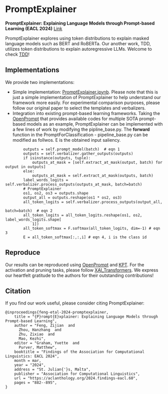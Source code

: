 # PromptExplainer

**PromptExplainer: Explaining Language Models through Prompt-based Learning (EACL 2024)** [Link](https://aclanthology.org/2024.findings-eacl.60/)


PromptExplainer explores using token distributions to explain masked language models such as BERT and RoBERTa. Our another work, TDD, utilizes token distributions to explain autoregressive LLMs. Welcome to check [TDD](https://github.com/zijian678/TDD)!

## Implementations

We provide two implementations:
* Simple implementation: [PromptExplainer.ipynb](https://github.com/zijian678/PromptExplainer/blob/main/PromptExplainer.ipynb). Please note that this is just a simple implementation of PromptExplainer to help understand our framework more easily. For experimental comparison purposes, please follow our original paper to select the templates and verbalizers.
* Integration into existing prompt-based learning frameworks. Taking the [OpenPrompt](https://github.com/thunlp/OpenPrompt) that provides available codes for multiple SOTA prompt-based models as an example, PromptExplainer can be implemented with a few lines of work by modifying the pipline_base.py. The **forward** function in the PromptForClassification - pipeline_base.py can be modified as follwos. E is the obtained input saliency.

```
        outputs = self.prompt_model(batch)  # eqn 1
        outputs = self.verbalizer.gather_outputs(outputs)
        if isinstance(outputs, tuple):
            outputs_at_mask = [self.extract_at_mask(output, batch) for output in outputs]
        else:
            outputs_at_mask = self.extract_at_mask(outputs, batch)
        label_words_logits = self.verbalizer.process_outputs(outputs_at_mask, batch=batch)
        # PromptExplainer
        os1, os2, os3 = outputs.shape
        output_all = outputs.reshape(os1 * os2, os3)
        all_token_logits = self.verbalizer.process_outputs(output_all,
                                                           batch=batch)  # eqn 2
        all_token_logits = all_token_logits.reshape(os1, os2, label_words_logits.shape[
            1])
        all_token_softmax = F.softmax(all_token_logits, dim=-1) # eqn 3
        E = all_token_softmax[:,:,i] # eqn 4, i is the class id
```
## Reproduce

Our results can be reproduced using [OpenPrompt](https://github.com/thunlp/OpenPrompt) and [KPT](https://github.com/thunlp/KnowledgeablePromptTuning). For the activation and pruning tasks, please follow [
XAI_Transformers](https://github.com/AmeenAli/XAI_Transformers). We express our heartfelt gratitude to the authors for their outstanding contributions!

## Citation
If you find our work useful, please consider citing PromptExplainer:

```
@inproceedings{feng-etal-2024-promptexplainer,
    title = "{P}rompt{E}xplainer: Explaining Language Models through Prompt-based Learning",
    author = "Feng, Zijian  and
      Zhou, Hanzhang  and
      Zhu, Zixiao  and
      Mao, Kezhi",
    editor = "Graham, Yvette  and
      Purver, Matthew",
    booktitle = "Findings of the Association for Computational Linguistics: EACL 2024",
    month = mar,
    year = "2024",
    address = "St. Julian{'}s, Malta",
    publisher = "Association for Computational Linguistics",
    url = "https://aclanthology.org/2024.findings-eacl.60",
    pages = "882--895",
}

```
